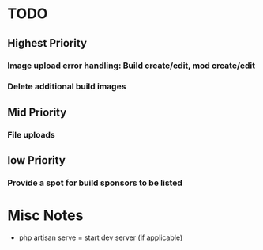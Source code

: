 # TODO

## Highest Priority

### Image upload error handling: Build create/edit, mod create/edit
### Delete additional build images

## Mid Priority

### File uploads




## low Priority

### Provide a spot for build sponsors to be listed 




# Misc Notes

* php artisan serve = start dev server (if applicable)
